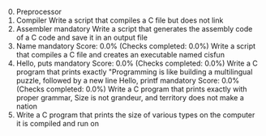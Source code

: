 0. Preprocessor
1. Compiler
Write a script that compiles a C file but does not link
2. Assembler
mandatory
Write a script that generates the assembly code of a C code and save it in an output file
3. Name
mandatory
Score: 0.0% (Checks completed: 0.0%)
Write a script that compiles a C file and creates an executable named cisfun
4. Hello, puts
mandatory
Score: 0.0% (Checks completed: 0.0%)
Write a C program that prints exactly "Programming is like building a multilingual puzzle, followed by a new line
Hello, printf
mandatory
Score: 0.0% (Checks completed: 0.0%)
Write a C program that prints exactly with proper grammar,
Size is not grandeur, and territory does not make a nation
6. Write a C program that prints the size of various types on the computer it is compiled and run on

